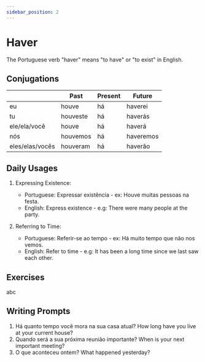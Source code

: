 ```yaml
---
sidebar_position: 2
---
```


# Haver

The Portuguese verb "haver" means "to have" or "to exist" in English.

## Conjugations

|                 | Past     | Present | Future    |
| --------------- | -------- | ------- | --------- |
| eu              | houve    | há      | haverei   |
| tu              | houveste | há      | haverás   |
| ele/ela/você    | houve    | há      | haverá    |
| nós             | houvemos | há      | haveremos |
| eles/elas/vocês | houveram | há      | haverão   |

## Daily Usages

1. Expressing Existence:

   - Portuguese: Expressar existência - ex: Houve muitas pessoas na festa.
   - English: Express existence - e.g: There were many people at the party.

2. Referring to Time:

   - Portuguese: Referir-se ao tempo - ex: Há muito tempo que não nos vemos.
   - English: Refer to time - e.g: It has been a long time since we last saw each other.

## Exercises

abc

## Writing Prompts

1. Há quanto tempo você mora na sua casa atual? How long have you live at your current house?
2. Quando será a sua próxima reunião importante? When is your next important meeting?
3. O que aconteceu ontem? What happened yesterday?
